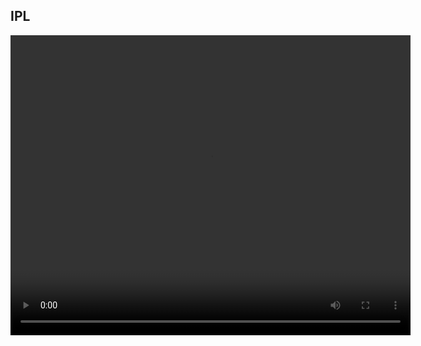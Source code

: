 ## IPL

<div>
    <video id="video" class="video-js vjs-default-skin vjs-big-play-centered" controls preload="auto" width="640" height="480" data-setup='{}'>
        <source src="{{site.video_source}}">
        Your browser does not support the <code>video</code> element.
    </video>
</div>

<!--
You can use the [editor on GitHub](https://github.com/GodCheat/GodCheat.github.io/edit/main/index.md) to maintain and preview the content for your website in Markdown files.
<!--
Whenever you commit to this repository, GitHub Pages will run [Jekyll](https://jekyllrb.com/) to rebuild the pages in your site, from the content in your Markdown files.
<!--
### Markdown
<!--
Markdown is a lightweight and easy-to-use syntax for styling your writing. It includes conventions for

<!--
```markdown
Syntax highlighted code block

<!--
# Header 1
## Header 2
### Header 3

<!--
- Bulleted
- List

<!--
1. Numbered
2. List

<!--
**Bold** and _Italic_ and `Code` text

<!--
[Link](url) and ![Image](src)
```
<!--
For more details see [GitHub Flavored Markdown](https://guides.github.com/features/mastering-markdown/).

<!--
### Jekyll Themes

<!--
Your Pages site will use the layout and styles from the Jekyll theme you have selected in your [repository settings](https://github.com/GodCheat/GodCheat.github.io/settings/pages). The name of this theme is saved in the Jekyll `_config.yml` configuration file.

<!--
### Support or Contact

<!--
Having trouble with Pages? Check out our [documentation](https://docs.github.com/categories/github-pages-basics/) or [contact support](https://support.github.com/contact) and we’ll help you sort it out.
-->
